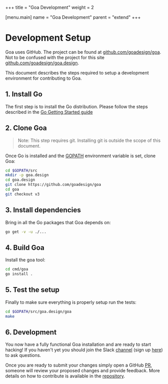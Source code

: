 +++
title = "Goa Development"
weight = 2

[menu.main]
name = "Goa Development"
parent = "extend"
+++

# Development Setup
Goa uses GitHub. The project can be found at 
[github.com/goadesign/goa](https://github.com/goadesign/goa). 
Not to be confused with the project for this site 
[github.com/goadesign/goa.design](https://github.com/goadesign/goa.design).

This document describes the steps required to setup a development environment for contributing to Goa.

## 1. Install Go

The first step is to install the Go distribution. Please follow the steps described in the
[Go Getting Started guide](https://golang.org/doc/install)

## 2. Clone Goa

> Note: This step requires git. Installing git is outside the scope of this document.

Once Go is installed and the [GOPATH](https://github.com/golang/go/wiki/SettingGOPATH) environment variable is set, clone Goa:

```bash
cd $GOPATH/src
mkdir -p goa.design
cd goa.design
git clone https://github.com/goadesign/goa
cd goa
git checkout v3
```

## 3. Install dependencies

Bring in all the Go packages that Goa depends on:

```bash
go get -v -u ./...
```

## 4. Build Goa

Install the goa tool:

```bash
cd cmd/goa
go install .
```

## 5. Test the setup

Finally to make sure everything is properly setup run the tests:

```bash
cd $GOPATH/src/goa.design/goa
make
```

## 6. Development

You now have a fully functional Goa installation and are ready to start hacking!
If you haven't yet you should join the Slack
[channel](https://gophers.slack.com/messages/goa/) (sign up
[here](https://gophersinvite.herokuapp.com/)) to ask questions.

Once you are ready to submit your changes simply open a GitHub
[PR](https://help.github.com/en/articles/about-pull-requests), someone will review
your proposed changes and provide feedback. More details on how to contribute is
available in the [repository](https://github.com/goadesign/goa/blob/v3/CONTRIBUTING.md).
